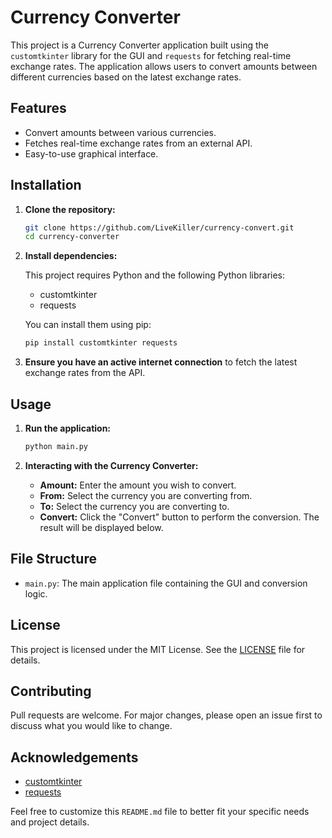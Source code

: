 # Currency Converter

This project is a Currency Converter application built using the `customtkinter` library for the GUI and `requests` for fetching real-time exchange rates. The application allows users to convert amounts between different currencies based on the latest exchange rates.

## Features

- Convert amounts between various currencies.
- Fetches real-time exchange rates from an external API.
- Easy-to-use graphical interface.

## Installation

1. **Clone the repository:**

   ```bash
   git clone https://github.com/LiveKiller/currency-convert.git
   cd currency-converter
   ```

2. **Install dependencies:**

   This project requires Python and the following Python libraries:
   
   - customtkinter
   - requests

   You can install them using pip:

   ```bash
   pip install customtkinter requests
   ```

3. **Ensure you have an active internet connection** to fetch the latest exchange rates from the API.

## Usage

1. **Run the application:**

   ```bash
   python main.py
   ```

2. **Interacting with the Currency Converter:**

   - **Amount:** Enter the amount you wish to convert.
   - **From:** Select the currency you are converting from.
   - **To:** Select the currency you are converting to.
   - **Convert:** Click the "Convert" button to perform the conversion. The result will be displayed below.

## File Structure

- `main.py`: The main application file containing the GUI and conversion logic.


## License

This project is licensed under the MIT License. See the [LICENSE](LICENSE) file for details.

## Contributing

Pull requests are welcome. For major changes, please open an issue first to discuss what you would like to change.

## Acknowledgements

- [customtkinter](https://github.com/TomSchimansky/CustomTkinter)
- [requests](https://requests.readthedocs.io/en/master/)

Feel free to customize this `README.md` file to better fit your specific needs and project details.